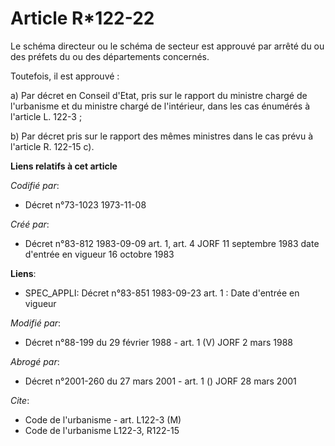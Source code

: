 # Article R*122-22

Le schéma directeur ou le schéma de secteur est approuvé par arrêté du ou des préfets du ou des départements concernés.

Toutefois, il est approuvé :

a) Par décret en Conseil d'Etat, pris sur le rapport du ministre chargé de l'urbanisme et du ministre chargé de l'intérieur,
dans les cas énumérés à l'article L. 122-3 ;

b) Par décret pris sur le rapport des mêmes ministres dans le cas prévu à l'article R. 122-15 c).

**Liens relatifs à cet article**

_Codifié par_:

  - Décret n°73-1023 1973-11-08

_Créé par_:

  - Décret n°83-812 1983-09-09 art. 1, art. 4 JORF 11 septembre 1983 date d'entrée en vigueur 16 octobre 1983

**Liens**:

  - SPEC_APPLI: Décret n°83-851 1983-09-23 art. 1 : Date d'entrée en vigueur

_Modifié par_:

  - Décret n°88-199 du 29 février 1988 - art. 1 (V) JORF 2 mars 1988

_Abrogé par_:

  - Décret n°2001-260 du 27 mars 2001 - art. 1 () JORF 28 mars 2001

_Cite_:

  - Code de l'urbanisme - art. L122-3 (M)
  - Code de l'urbanisme L122-3, R122-15
